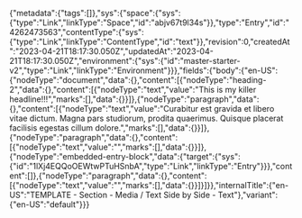 {"metadata":{"tags":[]},"sys":{"space":{"sys":{"type":"Link","linkType":"Space","id":"abjv67t9l34s"}},"type":"Entry","id":"4262473563","contentType":{"sys":{"type":"Link","linkType":"ContentType","id":"text"}},"revision":0,"createdAt":"2023-04-21T18:17:30.050Z","updatedAt":"2023-04-21T18:17:30.050Z","environment":{"sys":{"id":"master-starter-v2","type":"Link","linkType":"Environment"}}},"fields":{"body":{"en-US":{"nodeType":"document","data":{},"content":[{"nodeType":"heading-2","data":{},"content":[{"nodeType":"text","value":"This is my killer headline!!!","marks":[],"data":{}}]},{"nodeType":"paragraph","data":{},"content":[{"nodeType":"text","value":"Curabitur est gravida et libero vitae dictum. Magna pars studiorum, prodita quaerimus. Quisque placerat facilisis egestas cillum dolore.","marks":[],"data":{}}]},{"nodeType":"paragraph","data":{},"content":[{"nodeType":"text","value":"","marks":[],"data":{}}]},{"nodeType":"embedded-entry-block","data":{"target":{"sys":{"id":"1lXj4EQQoOEWtwPTuHSnbA","type":"Link","linkType":"Entry"}}},"content":[]},{"nodeType":"paragraph","data":{},"content":[{"nodeType":"text","value":"","marks":[],"data":{}}]}]}},"internalTitle":{"en-US":"TEMPLATE - Section - Media / Text Side by Side - Text"},"variant":{"en-US":"default"}}}